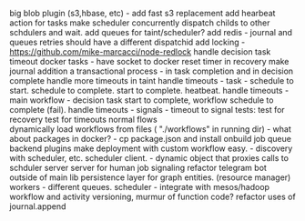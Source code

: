 big blob plugin (s3,hbase, etc) - add fast s3 replacement
add hearbeat action for tasks
make scheduler concurrently dispatch childs to other schdulers and wait.
add queues for taint/scheduler?
add redis - journal and queues
retries should have a different dispatchid
add locking - https://github.com/mike-marcacci/node-redlock
handle decision task timeout
docker tasks - have socket to docker
reset timer in recovery
make journal addition a transactional process - in task completion and in decision complete
handle more timeouts in taint
handle timeouts - task - schedule to start. schedule to complete. start to complete. heatbeat.
handle timeouts - main workflow - decision task start to complete, workflow schedule to complete (fail).
handle timeouts - signals - timeout to signal
tests:
	test for recovery
	test for timeouts
	normal flows	
dynamically load workflows from files ( "./workflows" in running dir) - what about packages in docker? - cp package.json and install onbuild
job queue backend plugins
make deployment with custom workflow easy. - discovery with scheduler, etc.
scheduler client. - dynamic object that proxies calls to schduler server
server for human job signaling
refactor telegram bot outside of main lib
persistence layer for graph entities. (resource manager)
workers - different queues.
scheduler - integrate with mesos/hadoop
workflow and activity versioning, murmur of function code? 
refactor uses of journal.append

